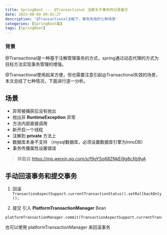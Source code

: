 ```yaml
---
title: SpringBoot --- @Transactional 注解关于事务的记录备忘
date: 2023-08-09 09:42:27
description: '@Transactional注解下，事务失效的七种场景'
categories: [SpringBoot篇]
tags: [SpringBoot]
---
```


<!-- more -->

### 背景
@Transactional是一种基于注解管理事务的方式，spring通过动态代理的方式为目标方法实现事务管理的增强。

@Transactional使用起来方便，但也需要注意引起@Transactional失效的场景，本文总结了七种情况，下面进行逐一分析。

## 场景
- 异常被捕获后没有抛出
- 抛出非 **RuntimeException** 异常
- 方法内部直接调用
- 新开启一个线程
- 注解到 **private** 方法上
- 数据库本身不支持 （mysql数据库，必须设置数据库引擎为InnoDB）
- 事务传播属性设置错误

> 转载自 https://mp.weixin.qq.com/s/f9oYSo68ZNkEj9g8cXb9yA


## 手动回滚事务和提交事务
1. 回滚
```TransactionAspectSupport.currentTransactionStatus().setRollbackOnly();```

2. 提交
引入 **PlatformTransactionManager** Bean
```
platformTransactionManager.commit(TransactionAspectSupport.currentTransactionStatus());
```

也可以使用 platformTransactionManager 来回滚事务
